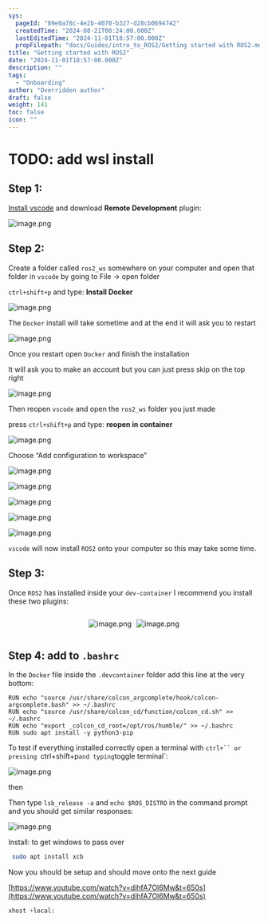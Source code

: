 ```yaml
---
sys:
  pageId: "89e0a78c-4e2b-4070-b327-d28cb0694742"
  createdTime: "2024-08-21T00:24:00.000Z"
  lastEditedTime: "2024-11-01T18:57:00.000Z"
  propFilepath: "docs/Guides/intro_to_ROS2/Getting started with ROS2.md"
title: "Getting started with ROS2"
date: "2024-11-01T18:57:00.000Z"
description: ""
tags:
  - "Onboarding"
author: "Overridden author"
draft: false
weight: 141
toc: false
icon: ""
---
```


# TODO: add wsl install

## Step 1:

[Install vscode](https://code.visualstudio.com/download) and download **Remote Development** plugin:

![image.png](https://prod-files-secure.s3.us-west-2.amazonaws.com/d518164a-d88e-44d1-a4ee-3adb3bd8bce0/efb52993-1881-4a40-b95e-6f020334f022/image.png?X-Amz-Algorithm=AWS4-HMAC-SHA256&X-Amz-Content-Sha256=UNSIGNED-PAYLOAD&X-Amz-Credential=ASIAZI2LB466SEMRJBIR%2F20250303%2Fus-west-2%2Fs3%2Faws4_request&X-Amz-Date=20250303T210753Z&X-Amz-Expires=3600&X-Amz-Security-Token=IQoJb3JpZ2luX2VjEKT%2F%2F%2F%2F%2F%2F%2F%2F%2F%2FwEaCXVzLXdlc3QtMiJGMEQCIA75BSJk54kx5x7%2Fjc3tXa%2BZ0%2FgBni1E5HAvZ9KDGnryAiAzv23Nv%2FSEee%2FAusXZePAbh4F8a%2B%2BIpYo0QjE9WTzGSSqIBAjd%2F%2F%2F%2F%2F%2F%2F%2F%2F%2F8BEAAaDDYzNzQyMzE4MzgwNSIMuo0dpb7lLnk%2B3LYhKtwD0dFHG7gY%2Fw655KTTQgGbl%2FFa3ll42KuCMH%2B7bqxZ97yJCm9jN9rGk%2F3JXO3datWhNszx73Ku%2B%2FQe3w7qCjVUSCgplkOCjfx7TLKW%2FNxmn%2Fzd6PBQE8AdzeOGneHGAyXceVLak%2B10aL1nsxP3io4u7Crt0xZJxPd6Pbvrr%2FPTc9d4RtY1WcpgiEkiJ9yB5EJ6b2cv5p40JBGdzDfArKnW1XC6PyAd3vpniSRklnzJZeAQ9AKkAxUQOPKdhmgIGAseogTW0AgZ9BMuqQiCnl7V4eAkpv9i2FW6nCZjbC9XL%2BnE6JJggHSFsL5W2u0BaTa5hIbvODu4DUc5rRmc4rB3qM0jp9VIhjlSW9VI65dQQJWMtJBNTVImQPg1UyDMi0JN9aV7vt79AhobK8VQy49h%2F4x7jNgkMYpvI%2BGEyz3v4wuw9OYTSqVMuBJIYnvnUj3Y1ivdMhatopS0ONOGw5t5OS%2FNtmAlk%2BcoXTwsGPT2yzFWGYxDuiRKwYIU12lu7jzO%2B9ITzPpwGvTZlukp9zw7SPI3K2HFUd6P148ChS%2Bfi7061pk%2F0OeHQK4bNw2LwjsoLG2XZ5XAAKFwUk9qik4MuoYKQux44NzZGV3fV0O4zBInWDX2X06M5aJx6jMwhZqYvgY6pgGBmcMHWObjI2IJoCGj46U%2BBDl9gMj07y6qRJpPcg3XNLFWD73JUZ%2BiBEGwIeXZVS7PkAib4GnCett6n1pnYM%2BSOjkjgwxMDL49dyNlMGl%2FZ3LeuuBfvu4hBcJB5X4AHbDFyyh%2FR5Hf3M%2FJKhCMMVclEVikhIhSmy42rN7lm7aWX4aGqrI2fbgNOhoRd9xMp9qhElcWiYv3hP7YCgLuAel7LI1A98MG&X-Amz-Signature=71247d85dc6b3006b736291b81d50c7ed9c6d89160570cfa92bafecaf4fb1f3d&X-Amz-SignedHeaders=host&x-id=GetObject)

## Step 2:

Create a folder called `ros2_ws` somewhere on your computer and open that folder in `vscode` by going to File → open folder 

`ctrl+shift+p` and type: **Install Docker**

![image.png](https://prod-files-secure.s3.us-west-2.amazonaws.com/d518164a-d88e-44d1-a4ee-3adb3bd8bce0/2269dc0e-1cd5-47ff-bceb-c04ad9b2eab0/image.png?X-Amz-Algorithm=AWS4-HMAC-SHA256&X-Amz-Content-Sha256=UNSIGNED-PAYLOAD&X-Amz-Credential=ASIAZI2LB466SEMRJBIR%2F20250303%2Fus-west-2%2Fs3%2Faws4_request&X-Amz-Date=20250303T210753Z&X-Amz-Expires=3600&X-Amz-Security-Token=IQoJb3JpZ2luX2VjEKT%2F%2F%2F%2F%2F%2F%2F%2F%2F%2FwEaCXVzLXdlc3QtMiJGMEQCIA75BSJk54kx5x7%2Fjc3tXa%2BZ0%2FgBni1E5HAvZ9KDGnryAiAzv23Nv%2FSEee%2FAusXZePAbh4F8a%2B%2BIpYo0QjE9WTzGSSqIBAjd%2F%2F%2F%2F%2F%2F%2F%2F%2F%2F8BEAAaDDYzNzQyMzE4MzgwNSIMuo0dpb7lLnk%2B3LYhKtwD0dFHG7gY%2Fw655KTTQgGbl%2FFa3ll42KuCMH%2B7bqxZ97yJCm9jN9rGk%2F3JXO3datWhNszx73Ku%2B%2FQe3w7qCjVUSCgplkOCjfx7TLKW%2FNxmn%2Fzd6PBQE8AdzeOGneHGAyXceVLak%2B10aL1nsxP3io4u7Crt0xZJxPd6Pbvrr%2FPTc9d4RtY1WcpgiEkiJ9yB5EJ6b2cv5p40JBGdzDfArKnW1XC6PyAd3vpniSRklnzJZeAQ9AKkAxUQOPKdhmgIGAseogTW0AgZ9BMuqQiCnl7V4eAkpv9i2FW6nCZjbC9XL%2BnE6JJggHSFsL5W2u0BaTa5hIbvODu4DUc5rRmc4rB3qM0jp9VIhjlSW9VI65dQQJWMtJBNTVImQPg1UyDMi0JN9aV7vt79AhobK8VQy49h%2F4x7jNgkMYpvI%2BGEyz3v4wuw9OYTSqVMuBJIYnvnUj3Y1ivdMhatopS0ONOGw5t5OS%2FNtmAlk%2BcoXTwsGPT2yzFWGYxDuiRKwYIU12lu7jzO%2B9ITzPpwGvTZlukp9zw7SPI3K2HFUd6P148ChS%2Bfi7061pk%2F0OeHQK4bNw2LwjsoLG2XZ5XAAKFwUk9qik4MuoYKQux44NzZGV3fV0O4zBInWDX2X06M5aJx6jMwhZqYvgY6pgGBmcMHWObjI2IJoCGj46U%2BBDl9gMj07y6qRJpPcg3XNLFWD73JUZ%2BiBEGwIeXZVS7PkAib4GnCett6n1pnYM%2BSOjkjgwxMDL49dyNlMGl%2FZ3LeuuBfvu4hBcJB5X4AHbDFyyh%2FR5Hf3M%2FJKhCMMVclEVikhIhSmy42rN7lm7aWX4aGqrI2fbgNOhoRd9xMp9qhElcWiYv3hP7YCgLuAel7LI1A98MG&X-Amz-Signature=164c293ad47ca234b69655593d901691042d2de45fa2d1526a1ecaccc47cceb8&X-Amz-SignedHeaders=host&x-id=GetObject)

The `Docker` install will take sometime and at the end it will ask you to restart

![image.png](https://prod-files-secure.s3.us-west-2.amazonaws.com/d518164a-d88e-44d1-a4ee-3adb3bd8bce0/ed233f78-be33-4b1f-b89c-9c346c0e961e/image.png?X-Amz-Algorithm=AWS4-HMAC-SHA256&X-Amz-Content-Sha256=UNSIGNED-PAYLOAD&X-Amz-Credential=ASIAZI2LB466SEMRJBIR%2F20250303%2Fus-west-2%2Fs3%2Faws4_request&X-Amz-Date=20250303T210753Z&X-Amz-Expires=3600&X-Amz-Security-Token=IQoJb3JpZ2luX2VjEKT%2F%2F%2F%2F%2F%2F%2F%2F%2F%2FwEaCXVzLXdlc3QtMiJGMEQCIA75BSJk54kx5x7%2Fjc3tXa%2BZ0%2FgBni1E5HAvZ9KDGnryAiAzv23Nv%2FSEee%2FAusXZePAbh4F8a%2B%2BIpYo0QjE9WTzGSSqIBAjd%2F%2F%2F%2F%2F%2F%2F%2F%2F%2F8BEAAaDDYzNzQyMzE4MzgwNSIMuo0dpb7lLnk%2B3LYhKtwD0dFHG7gY%2Fw655KTTQgGbl%2FFa3ll42KuCMH%2B7bqxZ97yJCm9jN9rGk%2F3JXO3datWhNszx73Ku%2B%2FQe3w7qCjVUSCgplkOCjfx7TLKW%2FNxmn%2Fzd6PBQE8AdzeOGneHGAyXceVLak%2B10aL1nsxP3io4u7Crt0xZJxPd6Pbvrr%2FPTc9d4RtY1WcpgiEkiJ9yB5EJ6b2cv5p40JBGdzDfArKnW1XC6PyAd3vpniSRklnzJZeAQ9AKkAxUQOPKdhmgIGAseogTW0AgZ9BMuqQiCnl7V4eAkpv9i2FW6nCZjbC9XL%2BnE6JJggHSFsL5W2u0BaTa5hIbvODu4DUc5rRmc4rB3qM0jp9VIhjlSW9VI65dQQJWMtJBNTVImQPg1UyDMi0JN9aV7vt79AhobK8VQy49h%2F4x7jNgkMYpvI%2BGEyz3v4wuw9OYTSqVMuBJIYnvnUj3Y1ivdMhatopS0ONOGw5t5OS%2FNtmAlk%2BcoXTwsGPT2yzFWGYxDuiRKwYIU12lu7jzO%2B9ITzPpwGvTZlukp9zw7SPI3K2HFUd6P148ChS%2Bfi7061pk%2F0OeHQK4bNw2LwjsoLG2XZ5XAAKFwUk9qik4MuoYKQux44NzZGV3fV0O4zBInWDX2X06M5aJx6jMwhZqYvgY6pgGBmcMHWObjI2IJoCGj46U%2BBDl9gMj07y6qRJpPcg3XNLFWD73JUZ%2BiBEGwIeXZVS7PkAib4GnCett6n1pnYM%2BSOjkjgwxMDL49dyNlMGl%2FZ3LeuuBfvu4hBcJB5X4AHbDFyyh%2FR5Hf3M%2FJKhCMMVclEVikhIhSmy42rN7lm7aWX4aGqrI2fbgNOhoRd9xMp9qhElcWiYv3hP7YCgLuAel7LI1A98MG&X-Amz-Signature=e187abaf5f944570aaee4a6b26c67d83e025be72c63469d96bbd8ba92085b960&X-Amz-SignedHeaders=host&x-id=GetObject)

Once you restart open `Docker` and finish the installation

It will ask you to make an account but you can just press skip on the top right

![image.png](https://prod-files-secure.s3.us-west-2.amazonaws.com/d518164a-d88e-44d1-a4ee-3adb3bd8bce0/21010ad9-1659-4fd9-9f59-9932a09b2a3d/image.png?X-Amz-Algorithm=AWS4-HMAC-SHA256&X-Amz-Content-Sha256=UNSIGNED-PAYLOAD&X-Amz-Credential=ASIAZI2LB466SEMRJBIR%2F20250303%2Fus-west-2%2Fs3%2Faws4_request&X-Amz-Date=20250303T210753Z&X-Amz-Expires=3600&X-Amz-Security-Token=IQoJb3JpZ2luX2VjEKT%2F%2F%2F%2F%2F%2F%2F%2F%2F%2FwEaCXVzLXdlc3QtMiJGMEQCIA75BSJk54kx5x7%2Fjc3tXa%2BZ0%2FgBni1E5HAvZ9KDGnryAiAzv23Nv%2FSEee%2FAusXZePAbh4F8a%2B%2BIpYo0QjE9WTzGSSqIBAjd%2F%2F%2F%2F%2F%2F%2F%2F%2F%2F8BEAAaDDYzNzQyMzE4MzgwNSIMuo0dpb7lLnk%2B3LYhKtwD0dFHG7gY%2Fw655KTTQgGbl%2FFa3ll42KuCMH%2B7bqxZ97yJCm9jN9rGk%2F3JXO3datWhNszx73Ku%2B%2FQe3w7qCjVUSCgplkOCjfx7TLKW%2FNxmn%2Fzd6PBQE8AdzeOGneHGAyXceVLak%2B10aL1nsxP3io4u7Crt0xZJxPd6Pbvrr%2FPTc9d4RtY1WcpgiEkiJ9yB5EJ6b2cv5p40JBGdzDfArKnW1XC6PyAd3vpniSRklnzJZeAQ9AKkAxUQOPKdhmgIGAseogTW0AgZ9BMuqQiCnl7V4eAkpv9i2FW6nCZjbC9XL%2BnE6JJggHSFsL5W2u0BaTa5hIbvODu4DUc5rRmc4rB3qM0jp9VIhjlSW9VI65dQQJWMtJBNTVImQPg1UyDMi0JN9aV7vt79AhobK8VQy49h%2F4x7jNgkMYpvI%2BGEyz3v4wuw9OYTSqVMuBJIYnvnUj3Y1ivdMhatopS0ONOGw5t5OS%2FNtmAlk%2BcoXTwsGPT2yzFWGYxDuiRKwYIU12lu7jzO%2B9ITzPpwGvTZlukp9zw7SPI3K2HFUd6P148ChS%2Bfi7061pk%2F0OeHQK4bNw2LwjsoLG2XZ5XAAKFwUk9qik4MuoYKQux44NzZGV3fV0O4zBInWDX2X06M5aJx6jMwhZqYvgY6pgGBmcMHWObjI2IJoCGj46U%2BBDl9gMj07y6qRJpPcg3XNLFWD73JUZ%2BiBEGwIeXZVS7PkAib4GnCett6n1pnYM%2BSOjkjgwxMDL49dyNlMGl%2FZ3LeuuBfvu4hBcJB5X4AHbDFyyh%2FR5Hf3M%2FJKhCMMVclEVikhIhSmy42rN7lm7aWX4aGqrI2fbgNOhoRd9xMp9qhElcWiYv3hP7YCgLuAel7LI1A98MG&X-Amz-Signature=5956212f1bbeb8b92ec7259140edf5cb5704ef77b5c4a8f844b83e8dedaeccbe&X-Amz-SignedHeaders=host&x-id=GetObject)

Then reopen `vscode` and open the `ros2_ws` folder you just made

press `ctrl+shift+p` and type: **reopen in container**

![image.png](https://prod-files-secure.s3.us-west-2.amazonaws.com/d518164a-d88e-44d1-a4ee-3adb3bd8bce0/4e93b8c2-41ad-488c-8095-c74205196118/image.png?X-Amz-Algorithm=AWS4-HMAC-SHA256&X-Amz-Content-Sha256=UNSIGNED-PAYLOAD&X-Amz-Credential=ASIAZI2LB466SEMRJBIR%2F20250303%2Fus-west-2%2Fs3%2Faws4_request&X-Amz-Date=20250303T210753Z&X-Amz-Expires=3600&X-Amz-Security-Token=IQoJb3JpZ2luX2VjEKT%2F%2F%2F%2F%2F%2F%2F%2F%2F%2FwEaCXVzLXdlc3QtMiJGMEQCIA75BSJk54kx5x7%2Fjc3tXa%2BZ0%2FgBni1E5HAvZ9KDGnryAiAzv23Nv%2FSEee%2FAusXZePAbh4F8a%2B%2BIpYo0QjE9WTzGSSqIBAjd%2F%2F%2F%2F%2F%2F%2F%2F%2F%2F8BEAAaDDYzNzQyMzE4MzgwNSIMuo0dpb7lLnk%2B3LYhKtwD0dFHG7gY%2Fw655KTTQgGbl%2FFa3ll42KuCMH%2B7bqxZ97yJCm9jN9rGk%2F3JXO3datWhNszx73Ku%2B%2FQe3w7qCjVUSCgplkOCjfx7TLKW%2FNxmn%2Fzd6PBQE8AdzeOGneHGAyXceVLak%2B10aL1nsxP3io4u7Crt0xZJxPd6Pbvrr%2FPTc9d4RtY1WcpgiEkiJ9yB5EJ6b2cv5p40JBGdzDfArKnW1XC6PyAd3vpniSRklnzJZeAQ9AKkAxUQOPKdhmgIGAseogTW0AgZ9BMuqQiCnl7V4eAkpv9i2FW6nCZjbC9XL%2BnE6JJggHSFsL5W2u0BaTa5hIbvODu4DUc5rRmc4rB3qM0jp9VIhjlSW9VI65dQQJWMtJBNTVImQPg1UyDMi0JN9aV7vt79AhobK8VQy49h%2F4x7jNgkMYpvI%2BGEyz3v4wuw9OYTSqVMuBJIYnvnUj3Y1ivdMhatopS0ONOGw5t5OS%2FNtmAlk%2BcoXTwsGPT2yzFWGYxDuiRKwYIU12lu7jzO%2B9ITzPpwGvTZlukp9zw7SPI3K2HFUd6P148ChS%2Bfi7061pk%2F0OeHQK4bNw2LwjsoLG2XZ5XAAKFwUk9qik4MuoYKQux44NzZGV3fV0O4zBInWDX2X06M5aJx6jMwhZqYvgY6pgGBmcMHWObjI2IJoCGj46U%2BBDl9gMj07y6qRJpPcg3XNLFWD73JUZ%2BiBEGwIeXZVS7PkAib4GnCett6n1pnYM%2BSOjkjgwxMDL49dyNlMGl%2FZ3LeuuBfvu4hBcJB5X4AHbDFyyh%2FR5Hf3M%2FJKhCMMVclEVikhIhSmy42rN7lm7aWX4aGqrI2fbgNOhoRd9xMp9qhElcWiYv3hP7YCgLuAel7LI1A98MG&X-Amz-Signature=fa428d7b369cfd259ef65d3cc699df64c73b221a62558b6604031ade14019f27&X-Amz-SignedHeaders=host&x-id=GetObject)

Choose “Add configuration to workspace”

![image.png](https://prod-files-secure.s3.us-west-2.amazonaws.com/d518164a-d88e-44d1-a4ee-3adb3bd8bce0/9560b282-5060-4989-ba37-97e7b2c22476/image.png?X-Amz-Algorithm=AWS4-HMAC-SHA256&X-Amz-Content-Sha256=UNSIGNED-PAYLOAD&X-Amz-Credential=ASIAZI2LB466SEMRJBIR%2F20250303%2Fus-west-2%2Fs3%2Faws4_request&X-Amz-Date=20250303T210753Z&X-Amz-Expires=3600&X-Amz-Security-Token=IQoJb3JpZ2luX2VjEKT%2F%2F%2F%2F%2F%2F%2F%2F%2F%2FwEaCXVzLXdlc3QtMiJGMEQCIA75BSJk54kx5x7%2Fjc3tXa%2BZ0%2FgBni1E5HAvZ9KDGnryAiAzv23Nv%2FSEee%2FAusXZePAbh4F8a%2B%2BIpYo0QjE9WTzGSSqIBAjd%2F%2F%2F%2F%2F%2F%2F%2F%2F%2F8BEAAaDDYzNzQyMzE4MzgwNSIMuo0dpb7lLnk%2B3LYhKtwD0dFHG7gY%2Fw655KTTQgGbl%2FFa3ll42KuCMH%2B7bqxZ97yJCm9jN9rGk%2F3JXO3datWhNszx73Ku%2B%2FQe3w7qCjVUSCgplkOCjfx7TLKW%2FNxmn%2Fzd6PBQE8AdzeOGneHGAyXceVLak%2B10aL1nsxP3io4u7Crt0xZJxPd6Pbvrr%2FPTc9d4RtY1WcpgiEkiJ9yB5EJ6b2cv5p40JBGdzDfArKnW1XC6PyAd3vpniSRklnzJZeAQ9AKkAxUQOPKdhmgIGAseogTW0AgZ9BMuqQiCnl7V4eAkpv9i2FW6nCZjbC9XL%2BnE6JJggHSFsL5W2u0BaTa5hIbvODu4DUc5rRmc4rB3qM0jp9VIhjlSW9VI65dQQJWMtJBNTVImQPg1UyDMi0JN9aV7vt79AhobK8VQy49h%2F4x7jNgkMYpvI%2BGEyz3v4wuw9OYTSqVMuBJIYnvnUj3Y1ivdMhatopS0ONOGw5t5OS%2FNtmAlk%2BcoXTwsGPT2yzFWGYxDuiRKwYIU12lu7jzO%2B9ITzPpwGvTZlukp9zw7SPI3K2HFUd6P148ChS%2Bfi7061pk%2F0OeHQK4bNw2LwjsoLG2XZ5XAAKFwUk9qik4MuoYKQux44NzZGV3fV0O4zBInWDX2X06M5aJx6jMwhZqYvgY6pgGBmcMHWObjI2IJoCGj46U%2BBDl9gMj07y6qRJpPcg3XNLFWD73JUZ%2BiBEGwIeXZVS7PkAib4GnCett6n1pnYM%2BSOjkjgwxMDL49dyNlMGl%2FZ3LeuuBfvu4hBcJB5X4AHbDFyyh%2FR5Hf3M%2FJKhCMMVclEVikhIhSmy42rN7lm7aWX4aGqrI2fbgNOhoRd9xMp9qhElcWiYv3hP7YCgLuAel7LI1A98MG&X-Amz-Signature=6a9e9b132f04e50afc15a4bc3de8ac3e6887a082dd307ade00e594001c321a23&X-Amz-SignedHeaders=host&x-id=GetObject)

![image.png](https://prod-files-secure.s3.us-west-2.amazonaws.com/d518164a-d88e-44d1-a4ee-3adb3bd8bce0/2ee63f81-886b-48e8-a553-dc6e5eac99e4/image.png?X-Amz-Algorithm=AWS4-HMAC-SHA256&X-Amz-Content-Sha256=UNSIGNED-PAYLOAD&X-Amz-Credential=ASIAZI2LB466SEMRJBIR%2F20250303%2Fus-west-2%2Fs3%2Faws4_request&X-Amz-Date=20250303T210753Z&X-Amz-Expires=3600&X-Amz-Security-Token=IQoJb3JpZ2luX2VjEKT%2F%2F%2F%2F%2F%2F%2F%2F%2F%2FwEaCXVzLXdlc3QtMiJGMEQCIA75BSJk54kx5x7%2Fjc3tXa%2BZ0%2FgBni1E5HAvZ9KDGnryAiAzv23Nv%2FSEee%2FAusXZePAbh4F8a%2B%2BIpYo0QjE9WTzGSSqIBAjd%2F%2F%2F%2F%2F%2F%2F%2F%2F%2F8BEAAaDDYzNzQyMzE4MzgwNSIMuo0dpb7lLnk%2B3LYhKtwD0dFHG7gY%2Fw655KTTQgGbl%2FFa3ll42KuCMH%2B7bqxZ97yJCm9jN9rGk%2F3JXO3datWhNszx73Ku%2B%2FQe3w7qCjVUSCgplkOCjfx7TLKW%2FNxmn%2Fzd6PBQE8AdzeOGneHGAyXceVLak%2B10aL1nsxP3io4u7Crt0xZJxPd6Pbvrr%2FPTc9d4RtY1WcpgiEkiJ9yB5EJ6b2cv5p40JBGdzDfArKnW1XC6PyAd3vpniSRklnzJZeAQ9AKkAxUQOPKdhmgIGAseogTW0AgZ9BMuqQiCnl7V4eAkpv9i2FW6nCZjbC9XL%2BnE6JJggHSFsL5W2u0BaTa5hIbvODu4DUc5rRmc4rB3qM0jp9VIhjlSW9VI65dQQJWMtJBNTVImQPg1UyDMi0JN9aV7vt79AhobK8VQy49h%2F4x7jNgkMYpvI%2BGEyz3v4wuw9OYTSqVMuBJIYnvnUj3Y1ivdMhatopS0ONOGw5t5OS%2FNtmAlk%2BcoXTwsGPT2yzFWGYxDuiRKwYIU12lu7jzO%2B9ITzPpwGvTZlukp9zw7SPI3K2HFUd6P148ChS%2Bfi7061pk%2F0OeHQK4bNw2LwjsoLG2XZ5XAAKFwUk9qik4MuoYKQux44NzZGV3fV0O4zBInWDX2X06M5aJx6jMwhZqYvgY6pgGBmcMHWObjI2IJoCGj46U%2BBDl9gMj07y6qRJpPcg3XNLFWD73JUZ%2BiBEGwIeXZVS7PkAib4GnCett6n1pnYM%2BSOjkjgwxMDL49dyNlMGl%2FZ3LeuuBfvu4hBcJB5X4AHbDFyyh%2FR5Hf3M%2FJKhCMMVclEVikhIhSmy42rN7lm7aWX4aGqrI2fbgNOhoRd9xMp9qhElcWiYv3hP7YCgLuAel7LI1A98MG&X-Amz-Signature=b32b482dc319bdc926756f70a6057f8be7af1c2b0aeb5967be96c4b13d3c063a&X-Amz-SignedHeaders=host&x-id=GetObject)

![image.png](https://prod-files-secure.s3.us-west-2.amazonaws.com/d518164a-d88e-44d1-a4ee-3adb3bd8bce0/ae1580b2-b048-407e-aed9-b584224a7a04/image.png?X-Amz-Algorithm=AWS4-HMAC-SHA256&X-Amz-Content-Sha256=UNSIGNED-PAYLOAD&X-Amz-Credential=ASIAZI2LB466SEMRJBIR%2F20250303%2Fus-west-2%2Fs3%2Faws4_request&X-Amz-Date=20250303T210753Z&X-Amz-Expires=3600&X-Amz-Security-Token=IQoJb3JpZ2luX2VjEKT%2F%2F%2F%2F%2F%2F%2F%2F%2F%2FwEaCXVzLXdlc3QtMiJGMEQCIA75BSJk54kx5x7%2Fjc3tXa%2BZ0%2FgBni1E5HAvZ9KDGnryAiAzv23Nv%2FSEee%2FAusXZePAbh4F8a%2B%2BIpYo0QjE9WTzGSSqIBAjd%2F%2F%2F%2F%2F%2F%2F%2F%2F%2F8BEAAaDDYzNzQyMzE4MzgwNSIMuo0dpb7lLnk%2B3LYhKtwD0dFHG7gY%2Fw655KTTQgGbl%2FFa3ll42KuCMH%2B7bqxZ97yJCm9jN9rGk%2F3JXO3datWhNszx73Ku%2B%2FQe3w7qCjVUSCgplkOCjfx7TLKW%2FNxmn%2Fzd6PBQE8AdzeOGneHGAyXceVLak%2B10aL1nsxP3io4u7Crt0xZJxPd6Pbvrr%2FPTc9d4RtY1WcpgiEkiJ9yB5EJ6b2cv5p40JBGdzDfArKnW1XC6PyAd3vpniSRklnzJZeAQ9AKkAxUQOPKdhmgIGAseogTW0AgZ9BMuqQiCnl7V4eAkpv9i2FW6nCZjbC9XL%2BnE6JJggHSFsL5W2u0BaTa5hIbvODu4DUc5rRmc4rB3qM0jp9VIhjlSW9VI65dQQJWMtJBNTVImQPg1UyDMi0JN9aV7vt79AhobK8VQy49h%2F4x7jNgkMYpvI%2BGEyz3v4wuw9OYTSqVMuBJIYnvnUj3Y1ivdMhatopS0ONOGw5t5OS%2FNtmAlk%2BcoXTwsGPT2yzFWGYxDuiRKwYIU12lu7jzO%2B9ITzPpwGvTZlukp9zw7SPI3K2HFUd6P148ChS%2Bfi7061pk%2F0OeHQK4bNw2LwjsoLG2XZ5XAAKFwUk9qik4MuoYKQux44NzZGV3fV0O4zBInWDX2X06M5aJx6jMwhZqYvgY6pgGBmcMHWObjI2IJoCGj46U%2BBDl9gMj07y6qRJpPcg3XNLFWD73JUZ%2BiBEGwIeXZVS7PkAib4GnCett6n1pnYM%2BSOjkjgwxMDL49dyNlMGl%2FZ3LeuuBfvu4hBcJB5X4AHbDFyyh%2FR5Hf3M%2FJKhCMMVclEVikhIhSmy42rN7lm7aWX4aGqrI2fbgNOhoRd9xMp9qhElcWiYv3hP7YCgLuAel7LI1A98MG&X-Amz-Signature=80f40bbf295e0df04d9763333664cb61b849093340ce622f02a4072f001b0b33&X-Amz-SignedHeaders=host&x-id=GetObject)

![image.png](https://prod-files-secure.s3.us-west-2.amazonaws.com/d518164a-d88e-44d1-a4ee-3adb3bd8bce0/53255b28-f75e-430f-b9e3-c0ac8577e42b/image.png?X-Amz-Algorithm=AWS4-HMAC-SHA256&X-Amz-Content-Sha256=UNSIGNED-PAYLOAD&X-Amz-Credential=ASIAZI2LB466SEMRJBIR%2F20250303%2Fus-west-2%2Fs3%2Faws4_request&X-Amz-Date=20250303T210753Z&X-Amz-Expires=3600&X-Amz-Security-Token=IQoJb3JpZ2luX2VjEKT%2F%2F%2F%2F%2F%2F%2F%2F%2F%2FwEaCXVzLXdlc3QtMiJGMEQCIA75BSJk54kx5x7%2Fjc3tXa%2BZ0%2FgBni1E5HAvZ9KDGnryAiAzv23Nv%2FSEee%2FAusXZePAbh4F8a%2B%2BIpYo0QjE9WTzGSSqIBAjd%2F%2F%2F%2F%2F%2F%2F%2F%2F%2F8BEAAaDDYzNzQyMzE4MzgwNSIMuo0dpb7lLnk%2B3LYhKtwD0dFHG7gY%2Fw655KTTQgGbl%2FFa3ll42KuCMH%2B7bqxZ97yJCm9jN9rGk%2F3JXO3datWhNszx73Ku%2B%2FQe3w7qCjVUSCgplkOCjfx7TLKW%2FNxmn%2Fzd6PBQE8AdzeOGneHGAyXceVLak%2B10aL1nsxP3io4u7Crt0xZJxPd6Pbvrr%2FPTc9d4RtY1WcpgiEkiJ9yB5EJ6b2cv5p40JBGdzDfArKnW1XC6PyAd3vpniSRklnzJZeAQ9AKkAxUQOPKdhmgIGAseogTW0AgZ9BMuqQiCnl7V4eAkpv9i2FW6nCZjbC9XL%2BnE6JJggHSFsL5W2u0BaTa5hIbvODu4DUc5rRmc4rB3qM0jp9VIhjlSW9VI65dQQJWMtJBNTVImQPg1UyDMi0JN9aV7vt79AhobK8VQy49h%2F4x7jNgkMYpvI%2BGEyz3v4wuw9OYTSqVMuBJIYnvnUj3Y1ivdMhatopS0ONOGw5t5OS%2FNtmAlk%2BcoXTwsGPT2yzFWGYxDuiRKwYIU12lu7jzO%2B9ITzPpwGvTZlukp9zw7SPI3K2HFUd6P148ChS%2Bfi7061pk%2F0OeHQK4bNw2LwjsoLG2XZ5XAAKFwUk9qik4MuoYKQux44NzZGV3fV0O4zBInWDX2X06M5aJx6jMwhZqYvgY6pgGBmcMHWObjI2IJoCGj46U%2BBDl9gMj07y6qRJpPcg3XNLFWD73JUZ%2BiBEGwIeXZVS7PkAib4GnCett6n1pnYM%2BSOjkjgwxMDL49dyNlMGl%2FZ3LeuuBfvu4hBcJB5X4AHbDFyyh%2FR5Hf3M%2FJKhCMMVclEVikhIhSmy42rN7lm7aWX4aGqrI2fbgNOhoRd9xMp9qhElcWiYv3hP7YCgLuAel7LI1A98MG&X-Amz-Signature=5271c2ec22be574387fbf88dd4bf9b9cf137aedc2de0ff273f0202225e88344c&X-Amz-SignedHeaders=host&x-id=GetObject)

![image.png](https://prod-files-secure.s3.us-west-2.amazonaws.com/d518164a-d88e-44d1-a4ee-3adb3bd8bce0/7c562767-5af9-4ffb-97d1-327bcdf4ee00/image.png?X-Amz-Algorithm=AWS4-HMAC-SHA256&X-Amz-Content-Sha256=UNSIGNED-PAYLOAD&X-Amz-Credential=ASIAZI2LB466SEMRJBIR%2F20250303%2Fus-west-2%2Fs3%2Faws4_request&X-Amz-Date=20250303T210753Z&X-Amz-Expires=3600&X-Amz-Security-Token=IQoJb3JpZ2luX2VjEKT%2F%2F%2F%2F%2F%2F%2F%2F%2F%2FwEaCXVzLXdlc3QtMiJGMEQCIA75BSJk54kx5x7%2Fjc3tXa%2BZ0%2FgBni1E5HAvZ9KDGnryAiAzv23Nv%2FSEee%2FAusXZePAbh4F8a%2B%2BIpYo0QjE9WTzGSSqIBAjd%2F%2F%2F%2F%2F%2F%2F%2F%2F%2F8BEAAaDDYzNzQyMzE4MzgwNSIMuo0dpb7lLnk%2B3LYhKtwD0dFHG7gY%2Fw655KTTQgGbl%2FFa3ll42KuCMH%2B7bqxZ97yJCm9jN9rGk%2F3JXO3datWhNszx73Ku%2B%2FQe3w7qCjVUSCgplkOCjfx7TLKW%2FNxmn%2Fzd6PBQE8AdzeOGneHGAyXceVLak%2B10aL1nsxP3io4u7Crt0xZJxPd6Pbvrr%2FPTc9d4RtY1WcpgiEkiJ9yB5EJ6b2cv5p40JBGdzDfArKnW1XC6PyAd3vpniSRklnzJZeAQ9AKkAxUQOPKdhmgIGAseogTW0AgZ9BMuqQiCnl7V4eAkpv9i2FW6nCZjbC9XL%2BnE6JJggHSFsL5W2u0BaTa5hIbvODu4DUc5rRmc4rB3qM0jp9VIhjlSW9VI65dQQJWMtJBNTVImQPg1UyDMi0JN9aV7vt79AhobK8VQy49h%2F4x7jNgkMYpvI%2BGEyz3v4wuw9OYTSqVMuBJIYnvnUj3Y1ivdMhatopS0ONOGw5t5OS%2FNtmAlk%2BcoXTwsGPT2yzFWGYxDuiRKwYIU12lu7jzO%2B9ITzPpwGvTZlukp9zw7SPI3K2HFUd6P148ChS%2Bfi7061pk%2F0OeHQK4bNw2LwjsoLG2XZ5XAAKFwUk9qik4MuoYKQux44NzZGV3fV0O4zBInWDX2X06M5aJx6jMwhZqYvgY6pgGBmcMHWObjI2IJoCGj46U%2BBDl9gMj07y6qRJpPcg3XNLFWD73JUZ%2BiBEGwIeXZVS7PkAib4GnCett6n1pnYM%2BSOjkjgwxMDL49dyNlMGl%2FZ3LeuuBfvu4hBcJB5X4AHbDFyyh%2FR5Hf3M%2FJKhCMMVclEVikhIhSmy42rN7lm7aWX4aGqrI2fbgNOhoRd9xMp9qhElcWiYv3hP7YCgLuAel7LI1A98MG&X-Amz-Signature=75bf27ba1da3c4f41d481c10bc768d98136df9e0b90cec7ff50bacf8183b59d9&X-Amz-SignedHeaders=host&x-id=GetObject)

`vscode` will now install `ROS2` onto your computer so this may take some time.

## Step 3:

Once `ROS2` has installed inside your `dev-container` I recommend you install these two plugins:

<div style="display: flex;flex-direction: row; column-gap:10px; max-width: 630px;justify-content: center;">
<div>

![image.png](https://prod-files-secure.s3.us-west-2.amazonaws.com/d518164a-d88e-44d1-a4ee-3adb3bd8bce0/3fc3d550-5a54-4ba1-ba6b-faa01cdb7369/image.png?X-Amz-Algorithm=AWS4-HMAC-SHA256&X-Amz-Content-Sha256=UNSIGNED-PAYLOAD&X-Amz-Credential=ASIAZI2LB46646X3ZXIO%2F20250303%2Fus-west-2%2Fs3%2Faws4_request&X-Amz-Date=20250303T210757Z&X-Amz-Expires=3600&X-Amz-Security-Token=IQoJb3JpZ2luX2VjEKT%2F%2F%2F%2F%2F%2F%2F%2F%2F%2FwEaCXVzLXdlc3QtMiJGMEQCIF6iB1c8teFyitzI3ipQ%2BcUHL%2FLz11s0%2BXLV1UtnnkAdAiBmXOpOjRvPfLDVDuNC79ExfHThZKdw9VrW1gHo0PbKxCqIBAjd%2F%2F%2F%2F%2F%2F%2F%2F%2F%2F8BEAAaDDYzNzQyMzE4MzgwNSIMhPylY3WHFf0id69SKtwDaFKcPqxG%2BmDWiKDAxD6ckDa62n4szueAKscj9I3IoSZ9uh8fxC0m60OQzfQi%2BUyFv%2Fx%2B%2Bf1DRXiVtzuwUcFGu7zu1mkJmVxyMZ13rdw1W5ZgXvhzXyITzwHubezVgXHBd1uV%2Ft4EOnIQTMr2M8inUlmaCFmSvr1Rf9QqJjKFAnvjeFeayczfAHMRyayg8WSQUDcMaaeexOtBuG3mOORPMMSpSBoVQh%2FHhoHqAQ4yzzWJ61h2j0Pzrfi260U3%2FFJHBlbl%2BPox5j9FCEBphIQIwfXgk5MNYfsSjNZuK45f%2BA3g49B3HH0O0xPYdmPU4dPOdyqJYatp6uMNfaberi3Q2Q60urt%2FlRsqqRoP%2F8BcRSMg%2B1LkLXB27Xoh3gcOQGR%2FiMD9BJk2xtIFLOpp4QUFLpqsCI0u3D%2FYb%2BfifMZL2M7sJJLsP3MI3ArK4GXDDoCm6tN074vzKcvErdSYjeoxP4LsyMYCIUskoNc4E7CRI83H%2B6XNf6CYiEl9sgnqwYUV1PNKCWQMFba3B%2BuXAjq0lD8bcKI4%2BAnYHdRNrt445MxfX8dB3BHMe3yFMDPQM2bDlVPXMJqDSGuYhi8EyemSFklt3Pad7BrjGNhs0DPN4sWm3yMIWl%2FbQMaTmI4whpmYvgY6pgHLcXVRSj0fRz%2BVAgO68qeACK2dds8d68uADEIDl8vA9gE5u99pS4hgPvCzcStSX7lZQPmxiaIsWIBfUYqZ7S35THcLj%2BSEylXOGek8%2BBJaa8qoJLAIeKSrLuUF5sllfd5qCivYPvZacJTmv9MQ4%2B0uU%2B%2BkZVGQ0bhzkAGwRLGAoKrstlfNvIvClBswIVSgGxsk%2F%2FCarst6vZ6NC0ZEIW%2FI9hLFzcMm&X-Amz-Signature=6fd531a96d3571f6173d2558e45f0bea6fcffb43ba75862e7a1bf7aa995706ec&X-Amz-SignedHeaders=host&x-id=GetObject)

</div>
<div>

![image.png](https://prod-files-secure.s3.us-west-2.amazonaws.com/d518164a-d88e-44d1-a4ee-3adb3bd8bce0/d994cc66-13c2-4093-a5a3-f84cf4601a82/image.png?X-Amz-Algorithm=AWS4-HMAC-SHA256&X-Amz-Content-Sha256=UNSIGNED-PAYLOAD&X-Amz-Credential=ASIAZI2LB466ZGG2S2X7%2F20250303%2Fus-west-2%2Fs3%2Faws4_request&X-Amz-Date=20250303T210757Z&X-Amz-Expires=3600&X-Amz-Security-Token=IQoJb3JpZ2luX2VjEKT%2F%2F%2F%2F%2F%2F%2F%2F%2F%2FwEaCXVzLXdlc3QtMiJHMEUCICTiOfC7CZlXfxk5ONQuTAhhUeH356C0yID4WhpJuXO%2FAiEA6%2Fx3BowlUW8na4hrxihR%2BbQhfsD042yp2h1wIGciHaIqiAQI3f%2F%2F%2F%2F%2F%2F%2F%2F%2F%2FARAAGgw2Mzc0MjMxODM4MDUiDPMuMf8A6EzBvOsQ1yrcAzZu1b0SCYpWXxVfl%2BE0n3QpKB0vZIMJfpeujLMc5bIy0w1N4Q%2FqZCOMtxqOA%2BwF3c%2FfjwSZfkoKsrMAwDv49aJ1%2BVz82c5puWvzZydrvTVJNAW6fasvPeeIODb%2Bc49VVcy00tZyaFlxx8wJZeDv%2FkgsoTYzp9QqhXo2MhHletJoeAmqXVPxA9yI6Q3yCH0NIMskG3cqavjYfKcaccI12UZz1V6v%2F52WwtKl0SgeVoR1HSA9tSg7kBQzpbsU429SEVy%2Bp0Vr0NmHGe7P%2FcIqAD6AysCsOyw8zfV%2F5OloEUNvRszyEDVz%2Be6Yy8KwG5Z3%2F%2BHIid9xvUDWJBxthUdB6aKNyq27Gs8OyaeFlkhyv3aiY6loUrIohOOhE%2F9s8ZQrwI6CeFJAbH0m06N%2B3C9h52AmO7jZRbnYHOIaQwHWpa9JtGxw3lLfMNsEoRBp1FFV%2BNFgD0Iv%2F0AJ7rXp%2BxqDebb4AE8F%2FnrqeOtB1Dsd%2BP01%2BUb84nRo%2FN%2BfKDxgSk29ZCCWpCPiJd%2FN67%2F%2FzKoaEcanyX5fDu%2Fq3sX%2BHtppi0XXBU7mPRTZCh9rOWYdOoOAM4WLue0StxzCMDP6FT6E2L4tqpAOUrN0y8fjXHzlvBwWeJ8m%2BqbzzRAffx%2FpMKiamL4GOqUBkflW4a7iD6kX2oMLuv26XCakYpcXnZS4BDHf5F3DSjPZgb3O2LcZNV1H8bGD1rCTAfLP0x9MMQQvS6iphvhtOcyt2C4KMJ0kbB3j5zUIG9%2BaMZdd5gTHsljhniUg43w%2FJeKOzPXJM4wmWoDt2jTQqz%2FQiHApcuBG03NBwjOfU7iRnD%2B1aG%2FLs4Pn5mOMumIkalOzoF53IYA3fZtTrNuBOUgRgXmh&X-Amz-Signature=4bfc93132db021ea1306c0de62fd6aa9c74df81a2f202999119bc3680d8adba4&X-Amz-SignedHeaders=host&x-id=GetObject)

</div>
</div>

## Step 4: add to `.bashrc`

In the `Docker` file inside the `.devcontainer` folder add this line at the very bottom: 

```docker
RUN echo "source /usr/share/colcon_argcomplete/hook/colcon-argcomplete.bash" >> ~/.bashrc
RUN echo "source /usr/share/colcon_cd/function/colcon_cd.sh" >> ~/.bashrc
RUN echo "export _colcon_cd_root=/opt/ros/humble/" >> ~/.bashrc
RUN sudo apt install -y python3-pip 
```

To test if everything installed correctly open a terminal with `ctrl+`` or pressing `ctrl+shift+p` and typing `toggle terminal`:

![image.png](https://prod-files-secure.s3.us-west-2.amazonaws.com/d518164a-d88e-44d1-a4ee-3adb3bd8bce0/6a4943d8-b04e-4c02-9a58-775f3384d1a5/image.png?X-Amz-Algorithm=AWS4-HMAC-SHA256&X-Amz-Content-Sha256=UNSIGNED-PAYLOAD&X-Amz-Credential=ASIAZI2LB466SEMRJBIR%2F20250303%2Fus-west-2%2Fs3%2Faws4_request&X-Amz-Date=20250303T210753Z&X-Amz-Expires=3600&X-Amz-Security-Token=IQoJb3JpZ2luX2VjEKT%2F%2F%2F%2F%2F%2F%2F%2F%2F%2FwEaCXVzLXdlc3QtMiJGMEQCIA75BSJk54kx5x7%2Fjc3tXa%2BZ0%2FgBni1E5HAvZ9KDGnryAiAzv23Nv%2FSEee%2FAusXZePAbh4F8a%2B%2BIpYo0QjE9WTzGSSqIBAjd%2F%2F%2F%2F%2F%2F%2F%2F%2F%2F8BEAAaDDYzNzQyMzE4MzgwNSIMuo0dpb7lLnk%2B3LYhKtwD0dFHG7gY%2Fw655KTTQgGbl%2FFa3ll42KuCMH%2B7bqxZ97yJCm9jN9rGk%2F3JXO3datWhNszx73Ku%2B%2FQe3w7qCjVUSCgplkOCjfx7TLKW%2FNxmn%2Fzd6PBQE8AdzeOGneHGAyXceVLak%2B10aL1nsxP3io4u7Crt0xZJxPd6Pbvrr%2FPTc9d4RtY1WcpgiEkiJ9yB5EJ6b2cv5p40JBGdzDfArKnW1XC6PyAd3vpniSRklnzJZeAQ9AKkAxUQOPKdhmgIGAseogTW0AgZ9BMuqQiCnl7V4eAkpv9i2FW6nCZjbC9XL%2BnE6JJggHSFsL5W2u0BaTa5hIbvODu4DUc5rRmc4rB3qM0jp9VIhjlSW9VI65dQQJWMtJBNTVImQPg1UyDMi0JN9aV7vt79AhobK8VQy49h%2F4x7jNgkMYpvI%2BGEyz3v4wuw9OYTSqVMuBJIYnvnUj3Y1ivdMhatopS0ONOGw5t5OS%2FNtmAlk%2BcoXTwsGPT2yzFWGYxDuiRKwYIU12lu7jzO%2B9ITzPpwGvTZlukp9zw7SPI3K2HFUd6P148ChS%2Bfi7061pk%2F0OeHQK4bNw2LwjsoLG2XZ5XAAKFwUk9qik4MuoYKQux44NzZGV3fV0O4zBInWDX2X06M5aJx6jMwhZqYvgY6pgGBmcMHWObjI2IJoCGj46U%2BBDl9gMj07y6qRJpPcg3XNLFWD73JUZ%2BiBEGwIeXZVS7PkAib4GnCett6n1pnYM%2BSOjkjgwxMDL49dyNlMGl%2FZ3LeuuBfvu4hBcJB5X4AHbDFyyh%2FR5Hf3M%2FJKhCMMVclEVikhIhSmy42rN7lm7aWX4aGqrI2fbgNOhoRd9xMp9qhElcWiYv3hP7YCgLuAel7LI1A98MG&X-Amz-Signature=50f9ef3eb06f7000ea4891f44d89563ad4dbff3c00ec45dfaaa8c485ca084fc1&X-Amz-SignedHeaders=host&x-id=GetObject)

then 

Then type `lsb_release -a` and `echo $ROS_DISTRO` in the command prompt and you should get similar responses:

![image.png](https://prod-files-secure.s3.us-west-2.amazonaws.com/d518164a-d88e-44d1-a4ee-3adb3bd8bce0/3e635dec-a805-4e85-8b9e-d000e5b71a4e/image.png?X-Amz-Algorithm=AWS4-HMAC-SHA256&X-Amz-Content-Sha256=UNSIGNED-PAYLOAD&X-Amz-Credential=ASIAZI2LB466SEMRJBIR%2F20250303%2Fus-west-2%2Fs3%2Faws4_request&X-Amz-Date=20250303T210753Z&X-Amz-Expires=3600&X-Amz-Security-Token=IQoJb3JpZ2luX2VjEKT%2F%2F%2F%2F%2F%2F%2F%2F%2F%2FwEaCXVzLXdlc3QtMiJGMEQCIA75BSJk54kx5x7%2Fjc3tXa%2BZ0%2FgBni1E5HAvZ9KDGnryAiAzv23Nv%2FSEee%2FAusXZePAbh4F8a%2B%2BIpYo0QjE9WTzGSSqIBAjd%2F%2F%2F%2F%2F%2F%2F%2F%2F%2F8BEAAaDDYzNzQyMzE4MzgwNSIMuo0dpb7lLnk%2B3LYhKtwD0dFHG7gY%2Fw655KTTQgGbl%2FFa3ll42KuCMH%2B7bqxZ97yJCm9jN9rGk%2F3JXO3datWhNszx73Ku%2B%2FQe3w7qCjVUSCgplkOCjfx7TLKW%2FNxmn%2Fzd6PBQE8AdzeOGneHGAyXceVLak%2B10aL1nsxP3io4u7Crt0xZJxPd6Pbvrr%2FPTc9d4RtY1WcpgiEkiJ9yB5EJ6b2cv5p40JBGdzDfArKnW1XC6PyAd3vpniSRklnzJZeAQ9AKkAxUQOPKdhmgIGAseogTW0AgZ9BMuqQiCnl7V4eAkpv9i2FW6nCZjbC9XL%2BnE6JJggHSFsL5W2u0BaTa5hIbvODu4DUc5rRmc4rB3qM0jp9VIhjlSW9VI65dQQJWMtJBNTVImQPg1UyDMi0JN9aV7vt79AhobK8VQy49h%2F4x7jNgkMYpvI%2BGEyz3v4wuw9OYTSqVMuBJIYnvnUj3Y1ivdMhatopS0ONOGw5t5OS%2FNtmAlk%2BcoXTwsGPT2yzFWGYxDuiRKwYIU12lu7jzO%2B9ITzPpwGvTZlukp9zw7SPI3K2HFUd6P148ChS%2Bfi7061pk%2F0OeHQK4bNw2LwjsoLG2XZ5XAAKFwUk9qik4MuoYKQux44NzZGV3fV0O4zBInWDX2X06M5aJx6jMwhZqYvgY6pgGBmcMHWObjI2IJoCGj46U%2BBDl9gMj07y6qRJpPcg3XNLFWD73JUZ%2BiBEGwIeXZVS7PkAib4GnCett6n1pnYM%2BSOjkjgwxMDL49dyNlMGl%2FZ3LeuuBfvu4hBcJB5X4AHbDFyyh%2FR5Hf3M%2FJKhCMMVclEVikhIhSmy42rN7lm7aWX4aGqrI2fbgNOhoRd9xMp9qhElcWiYv3hP7YCgLuAel7LI1A98MG&X-Amz-Signature=d7db72702200f2194f14b2ddf2428194c1fa45c044bf9a7717b7011fb8d8a76b&X-Amz-SignedHeaders=host&x-id=GetObject)

Install:  to get windows to pass over

```bash
 sudo apt install xcb
```

Now you should be setup and should move onto the next guide 

[https://www.youtube.com/watch?v=dihfA7Ol6Mw&t=650s](https://www.youtube.com/watch?v=dihfA7Ol6Mw&t=650s)

```python
xhost +local:
```
